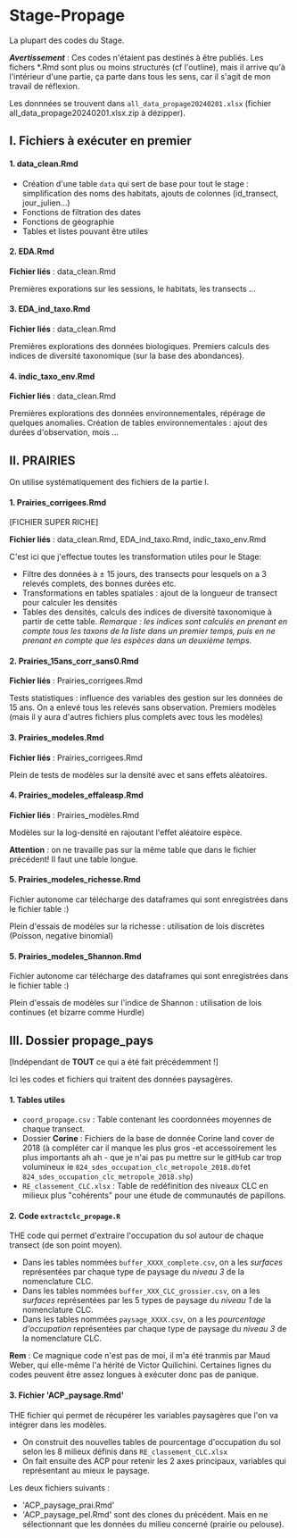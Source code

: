 # Stage-Propage

La plupart des codes du Stage. 

**_Avertissement_** : Ces codes n'étaient pas destinés à être publiés. Les fichers *.Rmd sont plus ou moins structurés (cf l'outline),
mais il arrive qu'à l'intérieur d'une partie, ça parte dans tous les sens, car il s'agit de mon travail de réflexion.

Les donnnées se trouvent dans `all_data_propage20240201.xlsx` (fichier all_data_propage20240201.xlsx.zip à dézipper).

## I. Fichiers à exécuter en premier

#### 1. data_clean.Rmd

+ Création d'une table `data` qui sert de base pour tout le stage : simplification des noms des habitats, ajouts de colonnes (id_transect, jour_julien...)
+ Fonctions de filtration des dates
+ Fonctions de géographie
+ Tables et listes pouvant être utiles

#### 2. EDA.Rmd

**Fichier liés** : data_clean.Rmd

Premières exporations sur les sessions, le habitats, les transects ...

#### 3. EDA_ind_taxo.Rmd

**Fichier liés** : data_clean.Rmd

Premières explorations des données biologiques. 
Premiers calculs des indices de diversité taxonomique (sur la base des abondances).


#### 4. indic_taxo_env.Rmd

**Fichier liés** : data_clean.Rmd

Premières explorations des données environnementales, répérage de quelques anomalies.
Création de tables environnementales : ajout des durées d'observation, mois ...

## II. PRAIRIES

On utilise systématiquement des fichiers de la partie I.

#### 1. Prairies_corrigees.Rmd

[FICHIER SUPER RICHE]

**Fichier liés** : data_clean.Rmd, EDA_ind_taxo.Rmd, indic_taxo_env.Rmd

C'est ici que j'effectue toutes les transformation utiles pour le Stage:
+ Filtre des données à ± 15 jours, des transects pour lesquels on a 3 relevés complets, des bonnes durées etc.
+ Transformations en tables spatiales : ajout de la longueur de transect pour calculer les densités
+ Tables des densités, calculs des indices de diversité taxonomique à partir de cette table.
  *Remarque : les indices sont calculés en prenant en compte tous les taxons de la liste dans un premier temps, puis en  ne prenant en compte que les espèces dans un deuxième temps.*

#### 2. Prairies_15ans_corr_sans0.Rmd

**Fichier liés** : Prairies_corrigees.Rmd

Tests statistiques : influence des variables des gestion sur les données de 15 ans.
On a enlevé tous les relevés sans observation.
Premiers modèles (mais il y aura d'autres fichiers plus complets avec tous les modèles)

#### 3. Prairies_modeles.Rmd

**Fichier liés** : Prairies_corrigees.Rmd

Plein de tests de modèles sur la densité avec et sans effets aléatoires.

#### 4. Prairies_modeles_effaleasp.Rmd

**Fichier liés** : Prairies_modèles.Rmd

Modèles sur la log-densité en rajoutant l'effet aléatoire espèce.

**Attention** : on ne travaille pas sur la même table que dans le fichier précédent! Il faut une table longue.

#### 5. Prairies_modeles_richesse.Rmd

Fichier autonome car télécharge des dataframes qui sont enregistrées dans le fichier table :)

Plein d'essais de modèles sur la richesse : utilisation de lois discrètes (Poisson, negative binomial)

#### 5. Prairies_modeles_Shannon.Rmd

Fichier autonome car télécharge des dataframes qui sont enregistrées dans le fichier table :)

Plein d'essais de modèles sur l'indice de Shannon : utilisation de lois continues (et bizarre comme Hurdle) 

## III. Dossier propage_pays

[Indépendant de **TOUT** ce qui a été fait précédemment !]

Ici les codes et fichiers qui traitent des données paysagères. 

#### 1. Tables utiles
+ `coord_propage.csv` : Table contenant les coordonnées moyennes de chaque transect.
+ Dossier **Corine** : Fichiers de la base de donnée Corine land cover de 2018 (à compléter car il manque les plus gros -et accessoirement les plus importants ah ah - que je n'ai pas pu mettre sur le gitHub car trop volumineux ie `824_sdes_occupation_clc_metropole_2018.dbf`et `
824_sdes_occupation_clc_metropole_2018.shp`)
+ `RE_classement_CLC.xlsx` : Table de redéfinition des niveaux CLC en milieux plus "cohérents" pour une étude de communautés de papillons. 
  
#### 2. Code `extractclc_propage.R`
THE code qui permet d'extraire l'occupation du sol autour de chaque transect (de son point moyen).
  - Dans les tables nommées `buffer_XXXX_complete.csv`, on a les *surfaces* représentées par chaque type de paysage du *niveau 3* de la nomenclature CLC.
  - Dans les tables nommées `buffer_XXX_CLC_grossier.csv`, on a les *surfaces* représentées par les 5 types de paysage du *niveau 1* de la nomenclature CLC.
  - Dans les tables nommées `paysage_XXXX.csv`, on a les *pourcentage d'occupation* représentées par chaque type de paysage du *niveau 3* de la nomenclature CLC.

**Rem** : Ce magnique code n'est pas de moi, il m'a été tranmis par Maud Weber, qui elle-même l'a hérité de Victor Quilichini. Certaines lignes du codes peuvent être assez longues à exécuter donc pas de panique.

#### 3. Fichier 'ACP_paysage.Rmd'

THE fichier qui permet de récupérer les variables paysagères que l'on va intégrer dans les modèles.
+ On construit des nouvelles tables de pourcentage d'occupation du sol selon les 8 milieux définis dans `RE_classement_CLC.xlsx`
+ On fait ensuite des ACP pour retenir les 2 axes principaux, variables qui représentant au mieux le paysage. 

Les deux fichiers suivants :
- 'ACP_paysage_prai.Rmd'
- 'ACP_paysage_pel.Rmd'
sont des clones du précédent. Mais en ne sélectionnant que les données du milieu concerné (prairie ou pelouse).
